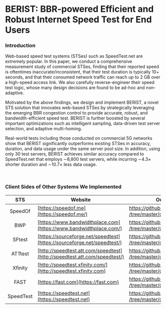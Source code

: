 # BERIST: BBR-powered Efficient and Robust Internet Speed Test for End Users
### Introduction
Web-based speed test systems (STSes) such as SpeedTest.net are extremely popular. In this paper, we conduct a comprehensive measurement study of commercial STSes, finding that their reported speed is oftentimes inaccurate/inconsistent, that their test duration is typically 10+ seconds, and that their consumed network traffic can reach up to 2 GB over a high-speed access link. We also carefully reverse-engineer their speed test logic, whose many design decisions are found to be ad-hoc and non-adaptive.

Motivated by the above findings, we design and implement BERIST, a novel STS solution that innovates web-based STSes by strategically leveraging the emerging BBR congestion control to provide accurate, robust, and bandwidth-efficient speed test. BERIST is further boosted by several important optimizations such as intelligent sampling, data-driven test server selection, and adaptive multi-homing.

Real-world tests including those conducted on commercial 5G networks show that BERIST significantly outperforms existing STSes in accuracy, duration, and data usage under the same server pool size. In addition, using only 30 test servers, BERIST achieves similar accuracy compared to SpeedTest.net that employs ∼8,800 test servers, while incurring ∼4.3× shorter duration and ∼10.7× less data usage.

<br/>


### Client Sides of Other Systems We Implemented

|STS|Website|Our Implementation|
|:----:|------|------|
|SpeedOf|[https://speedof.me](https://speedof.me/)|[https://github.com/BERIST/BERIST.github.io<br/>/tree/master/client-Speedof.me/](https://github.com/BERIST/BERIST.github.io/tree/master/client-Speedof.me/)|
|BWP|[https://www.bandwidthplace.com](https://www.bandwidthplace.com/)|[https://github.com/BERIST/BERIST.github.io<br/>/tree/master/client-BandwidthPlace](https://github.com/BERIST/BERIST.github.io/tree/master/client-BandwidthPlace/)|
|SFtest|[https://sourceforge.net/speedtest](https://sourceforge.net/speedtest/)|[https://github.com/BERIST/BERIST.github.io<br/>/tree/master/client-SourceForge/](https://github.com/BERIST/BERIST.github.io/tree/master/client-SourceForge/)|
|ATTtest|[http://speedtest.att.com/speedtest](http://speedtest.att.com/speedtest/)|[https://github.com/BERIST/BERIST.github.io<br/>/tree/master/client-ATTSpeedTest/](https://github.com/BERIST/BERIST.github.io/tree/master/client-ATTSpeedTest/)|
|Xfinity|[http://speedtest.xfinity.com/](http://speedtest.xfinity.com)|[https://github.com/BERIST/BERIST.github.io<br/>/tree/master/client-XFinity/](https://github.com/BERIST/BERIST.github.io/tree/master/client-XFinity/)|
|FAST|[https://fast.com](https://fast.com)|[https://github.com/BERIST/BERIST.github.io<br/>/tree/master/client-Fast.com/](https://github.com/BERIST/BERIST.github.io/tree/master/client-Fast.com/)|
|SpeedTest|[https://speedtest.net](https://speedtest.net)|[https://github.com/BERIST/BERIST.github.io<br/>/tree/master/client-SpeedTest.net/](https://github.com/BERIST/BERIST.github.io/tree/master/client-SpeedTest.net/)|

